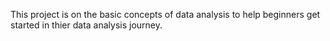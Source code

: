 This project is on the basic concepts of data analysis to help beginners get started in thier data analysis journey.
